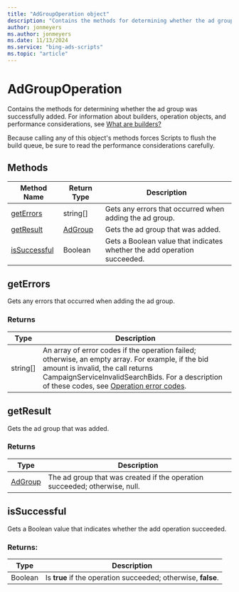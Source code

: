 ```yaml
---
title: "AdGroupOperation object"
description: "Contains the methods for determining whether the ad group was successfully added."
author: jonmeyers
ms.author: jonmeyers
ms.date: 11/13/2024
ms.service: "bing-ads-scripts"
ms.topic: "article"
---
```


# AdGroupOperation

Contains the methods for determining whether the ad group was successfully added. For information about builders, operation objects, and performance considerations, see [What are builders?](../concepts/builders.md)

Because calling any of this object's methods forces Scripts to flush the build queue, be sure to read the performance considerations carefully.


## Methods
|Method Name|Return Type|Description|
|-|-|-
[getErrors](#geterrors)|string[]|Gets any errors that occurred when adding the ad group.
[getResult](#getresult)|[AdGroup](./AdGroup.md)|Gets the ad group that was added.
[isSuccessful](#issuccessful)|Boolean|Gets a Boolean value that indicates whether the add operation succeeded.

## <a name="geterrors"></a>getErrors
Gets any errors that occurred when adding the ad group.

### Returns
|Type|Description|
|-|-
string[]|An array of error codes if the operation failed; otherwise, an empty array. For example, if the bid amount is invalid, the call returns CampaignServiceInvalidSearchBids. For a description of these codes, see [Operation error codes](/advertising/guides/operation-error-codes).

## <a name="getresult"></a>getResult
Gets the ad group that was added.

### Returns
|Type|Description|
|-|-
[AdGroup](./AdGroup.md)|The ad group that was created if the operation succeeded; otherwise, null.

## <a name="issuccessful"></a>isSuccessful
Gets a Boolean value that indicates whether the add operation succeeded.

### Returns:
|Type|Description|
|-|-
Boolean|Is **true** if the operation succeeded; otherwise, **false**.

